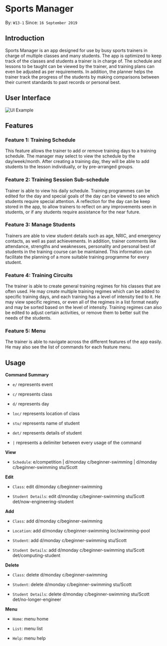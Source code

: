 # Sports Manager
By: `W13-1`   Since: `16 September 2019`

## Introduction
Sports Manager is an app designed for use by busy sports trainers in charge of multiple classes and many students. The app is optimized to keep track of the classes and students a trainer is in charge of. The schedule and lessons to be taught can be viewed by the trainer, and training plans can even be adjusted as per requirements. In addition, the planner helps the trainer track the progress of the students by making comparisons between their current standards to past records or personal best.

## User Interface
![UI Example](https://github.com/AY1920S1-CS2113T-W13-1/main/blob/master/doc/images/Ui.png)

## Features 

### Feature 1: Training Schedule
This feature allows the trainer to add or remove training days to a training schedule. The manager may select to view the schedule by the day/week/month. After creating a training day, they will be able to add students to the lesson individually, or by pre-arranged groups.


### Feature 2: Training Session Sub-schedule
Trainer is able to view his daily schedule. Training programmes can be edited for the day and special goals of the day can be viewed to see which students require special attention. A reflection for the day can be keep stored in the app, to allow trainers to reflect on any improvements seen in students, or if any students require assistance for the near future.


### Feature 3: Manage Students
Trainers are able to view student details such as age, NRIC, and emergency contacts, as well as past achievements. In addition, trainer comments like attendance, strengths and weaknesses, personality and personal best of students in the training course can be maintained.  This information can facilitate the planning of a more suitable training programme for every student.


### Feature 4: Training Circuits 
The trainer is able to create general training regimes for his classes that are often used. He may create multiple training regimes which can be added to specific training days, and each training has a level of intensity tied to it. He may view specific regimes, or even all of the regimes in a list format neatly and may be sorted based on the level of intensity. Training regimes can also be edited to adjust certain activities, or remove them to better suit the needs of the students.


### Feature 5: Menu
The trainer is able to navigate across the different features of the app easily. He may also see the list of commands for each feature menu.


## Usage

**Command Summary**

* `e/` represents event

* `c/` represents class

* `d/` represents day

* `loc/` represents location of class

* `stu/` represents name of student

* `det/` represents details of student

* `|` represents a delimiter between every usage of the command



**View**
* `Schedule`: e/competition | d/monday c/beginner-swimming | d/monday c/beginner-swimming stu/Scott

**Edit**
* `Class`: edit d/monday c/beginner-swimming

* `Student Details`: edit d/monday c/beginner-swimming stu/Scott det/now-engineering-student

**Add**
* `Class`: add d/monday c/beginner-swimming

* `Location`: add d/monday c/beginner-swimming loc/swimming-pool

* `Student`: add d/monday c/beginner-swimming stu/Scott

* `Student Details`: add d/monday c/beginner-swimming stu/Scott det/computing-student

**Delete**
* `Class`: delete d/monday c/beginner-swimming

* `Student`: delete d/monday c/beginner-swimming stu/Scott

* `Student Details`: delete d/monday c/beginner-swimming stu/Scott det/no-longer-engineer

**Menu**

* `Home`: menu home

* `List`: menu list

* `Help`: menu help
